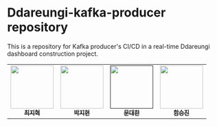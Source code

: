# Ddareungi-kafka-producer repository
This is a repository for Kafka producer's CI/CD in a real-time Ddareungi dashboard construction project.

<table>
  <tr>
    <td align="center">
    <a href="https://github.com/StatisticsFox">
      <img src="https://avatars.githubusercontent.com/u/92065443?v=4" width="100px;" alt=""/>
      <br />
      <sub>
        <b>최지혁</b>
      </sub>
    </a>
    <br />
    </td>
    <td align="center">
    <a href="https://github.com/meowwg">
      <img src="https://avatars.githubusercontent.com/u/133860852?v=4" width="100px;" alt=""/>
      <br />
      <sub>
        <b>박지현</b>
      </sub>
      </a>
      <br />
    </td>
    <td align="center">
    <a href="">
      <img src="https://avatars.githubusercontent.com/u/24203851?v=4" width="100px;" alt=""/>
      <br />
      <sub>
        <b>문대한</b>
      </sub>
      </a>
      <br />
    </td>
    <td align="center">
    <a href="https://github.com/Hamseungjin">
      <img src="https://avatars.githubusercontent.com/u/109064686?v=4" width="100px;" alt=""/>
      <br />
      <sub>
        <b>함승진</b>
      </sub>
      </a>


